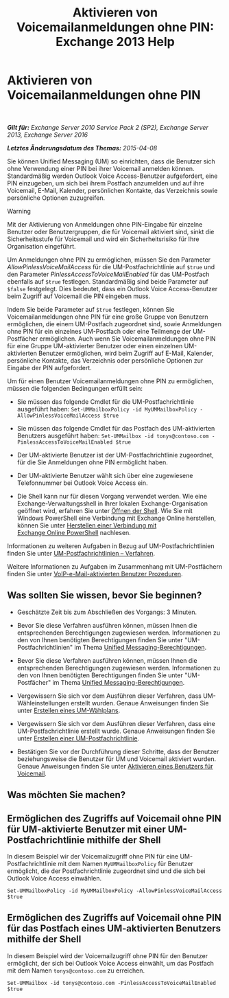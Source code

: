﻿---
title: 'Aktivieren von Voicemailanmeldungen ohne PIN: Exchange 2013 Help'
TOCTitle: Aktivieren von Voicemailanmeldungen ohne PIN
ms:assetid: 54133753-317c-42ef-9b0d-ca9f2d2d6bd7
ms:mtpsurl: https://technet.microsoft.com/de-de/library/Gg602127(v=EXCHG.150)
ms:contentKeyID: 54652685
ms.date: 05/22/2018
mtps_version: v=EXCHG.150
ms.translationtype: MT
---

# Aktivieren von Voicemailanmeldungen ohne PIN

 

_**Gilt für:** Exchange Server 2010 Service Pack 2 (SP2), Exchange Server 2013, Exchange Server 2016_

_**Letztes Änderungsdatum des Themas:** 2015-04-08_

Sie können Unified Messaging (UM) so einrichten, dass die Benutzer sich ohne Verwendung einer PIN bei ihrer Voicemail anmelden können. Standardmäßig werden Outlook Voice Access-Benutzer aufgefordert, eine PIN einzugeben, um sich bei ihrem Postfach anzumelden und auf ihre Voicemail, E-Mail, Kalender, persönlichen Kontakte, das Verzeichnis sowie persönliche Optionen zuzugreifen.


> [!WARNING]
> Mit der Aktivierung von Anmeldungen ohne PIN-Eingabe für einzelne Benutzer oder Benutzergruppen, die für Voicemail aktiviert sind, sinkt die Sicherheitsstufe für Voicemail und wird ein Sicherheitsrisiko für Ihre Organisation eingeführt.



Um Anmeldungen ohne PIN zu ermöglichen, müssen Sie den Parameter *AllowPinlessVoiceMailAccess* für die UM-Postfachrichtlinie auf `$true` und den Parameter *PinlessAccessToVoiceMailEnabled* für das UM-Postfach ebenfalls auf `$true` festlegen. Standardmäßig sind beide Parameter auf `$false` festgelegt. Dies bedeutet, dass ein Outlook Voice Access-Benutzer beim Zugriff auf Voicemail die PIN eingeben muss.

Indem Sie beide Parameter auf `$true` festlegen, können Sie Voicemailanmeldungen ohne PIN für eine große Gruppe von Benutzern ermöglichen, die einem UM-Postfach zugeordnet sind, sowie Anmeldungen ohne PIN für ein einzelnes UM-Postfach oder eine Teilmenge der UM-Postfächer ermöglichen. Auch wenn Sie Voicemailanmeldungen ohne PIN für eine Gruppe UM-aktivierter Benutzer oder einen einzelnen UM-aktivierten Benutzer ermöglichen, wird beim Zugriff auf E-Mail, Kalender, persönliche Kontakte, das Verzeichnis oder persönliche Optionen zur Eingabe der PIN aufgefordert.

Um für einen Benutzer Voicemailanmeldungen ohne PIN zu ermöglichen, müssen die folgenden Bedingungen erfüllt sein:

  - Sie müssen das folgende Cmdlet für die UM-Postfachrichtlinie ausgeführt haben: `Set-UMMailboxPolicy -id MyUMMailboxPolicy -AllowPinlessVoiceMailAccess $true`

  - Sie müssen das folgende Cmdlet für das Postfach des UM-aktivierten Benutzers ausgeführt haben: `Set-UMMailbox -id tonys@contoso.com -PinlessAccessToVoiceMailEnabled $true`

  - Der UM-aktivierte Benutzer ist der UM-Postfachrichtlinie zugeordnet, für die Sie Anmeldungen ohne PIN ermöglicht haben.

  - Der UM-aktivierte Benutzer wählt sich über eine zugewiesene Telefonnummer bei Outlook Voice Access ein.

  - Die Shell kann nur für diesen Vorgang verwendet werden. Wie eine Exchange-Verwaltungsshell in Ihrer lokalen Exchange-Organisation geöffnet wird, erfahren Sie unter [Öffnen der Shell](https://technet.microsoft.com/de-de/library/dd638134\(v=exchg.150\)). Wie Sie mit Windows PowerShell eine Verbindung mit Exchange Online herstellen, können Sie unter [Herstellen einer Verbindung mit Exchange Online PowerShell](https://go.microsoft.com/fwlink/p/?linkid=396554) nachlesen.

Informationen zu weiteren Aufgaben in Bezug auf UM-Postfachrichtlinien finden Sie unter [UM-Postfachrichtlinien – Verfahren](https://technet.microsoft.com/de-de/library/JJ851061(v=EXCHG.150)).

Weitere Informationen zu Aufgaben im Zusammenhang mit UM-Postfächern finden Sie unter [VoIP-e-Mail-aktivierten Benutzer Prozeduren](https://technet.microsoft.com/de-de/library/JJ835776(v=EXCHG.150)).

## Was sollten Sie wissen, bevor Sie beginnen?

  - Geschätzte Zeit bis zum Abschließen des Vorgangs: 3 Minuten.

  - Bevor Sie diese Verfahren ausführen können, müssen Ihnen die entsprechenden Berechtigungen zugewiesen werden. Informationen zu den von Ihnen benötigten Berechtigungen finden Sie unter "UM-Postfachrichtlinien" im Thema [Unified Messaging-Berechtigungen](unified-messaging-permissions-exchange-2013-help.md).

  - Bevor Sie diese Verfahren ausführen können, müssen Ihnen die entsprechenden Berechtigungen zugewiesen werden. Informationen zu den von Ihnen benötigten Berechtigungen finden Sie unter "UM-Postfächer" im Thema [Unified Messaging-Berechtigungen](unified-messaging-permissions-exchange-2013-help.md).

  - Vergewissern Sie sich vor dem Ausführen dieser Verfahren, dass UM-Wähleinstellungen erstellt wurden. Genaue Anweisungen finden Sie unter [Erstellen eines UM-Wählplans](https://technet.microsoft.com/de-de/library/Bb123819(v=EXCHG.150)).

  - Vergewissern Sie sich vor dem Ausführen dieser Verfahren, dass eine UM-Postfachrichtlinie erstellt wurde. Genaue Anweisungen finden Sie unter [Erstellen einer UM-Postfachrichtlinie](https://technet.microsoft.com/de-de/library/Bb123510(v=EXCHG.150)).

  - Bestätigen Sie vor der Durchführung dieser Schritte, dass der Benutzer beziehungsweise die Benutzer für UM und Voicemail aktiviert wurden. Genaue Anweisungen finden Sie unter [Aktivieren eines Benutzers für Voicemail](https://technet.microsoft.com/de-de/library/Bb124147(v=EXCHG.150)).

## Was möchten Sie machen?

## Ermöglichen des Zugriffs auf Voicemail ohne PIN für UM-aktivierte Benutzer mit einer UM-Postfachrichtlinie mithilfe der Shell

In diesem Beispiel wir der Voicemailzugriff ohne PIN für eine UM-Postfachrichtlinie mit dem Namen `MyUMMailboxPolicy` für Benutzer ermöglicht, die der Postfachrichtlinie zugeordnet sind und die sich bei Outlook Voice Access einwählen.

    Set-UMMailboxPolicy -id MyUMMailboxPolicy -AllowPinlessVoiceMailAccess $true

## Ermöglichen des Zugriffs auf Voicemail ohne PIN für das Postfach eines UM-aktivierten Benutzers mithilfe der Shell

In diesem Beispiel wird der Voicemailzugriff ohne PIN für den Benutzer ermöglicht, der sich bei Outlook Voice Access einwählt, um das Postfach mit dem Namen `tonys@contoso.com` zu erreichen.

    Set-UMMailbox -id tonys@contoso.com -PinlessAccessToVoiceMailEnabled $true

